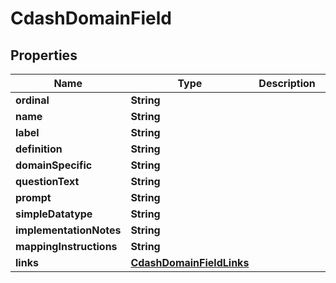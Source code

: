 

# CdashDomainField

## Properties

Name | Type | Description | Notes
------------ | ------------- | ------------- | -------------
**ordinal** | **String** |  |  [optional]
**name** | **String** |  |  [optional]
**label** | **String** |  |  [optional]
**definition** | **String** |  |  [optional]
**domainSpecific** | **String** |  |  [optional]
**questionText** | **String** |  |  [optional]
**prompt** | **String** |  |  [optional]
**simpleDatatype** | **String** |  |  [optional]
**implementationNotes** | **String** |  |  [optional]
**mappingInstructions** | **String** |  |  [optional]
**links** | [**CdashDomainFieldLinks**](CdashDomainFieldLinks.md) |  |  [optional]




